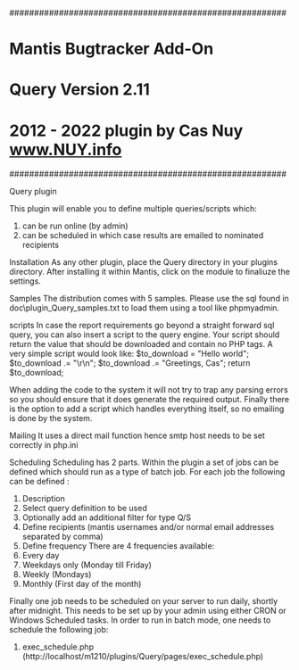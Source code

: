 ########################################################
# 	Mantis Bugtracker Add-On
# 	Query Version 2.11
#	2012 - 2022 plugin by Cas Nuy www.NUY.info
########################################################

Query plugin

This plugin will enable you to define multiple queries/scripts which:
1. can be run online (by admin)
2. can be scheduled in which case results are emailed to nominated recipients

Installation
As any other plugin, place the Query directory in your plugins directory.
After installing it within Mantis, click on the module to finaliuze the settings.

Samples
The distribution comes with 5 samples.
Please use the sql found in doc\plugin_Query_samples.txt to load them using a tool like phpmyadmin.

scripts
In case the report requirements go beyond a straight forward sql query, you can also insert a script to the query engine.
Your script should return the value that should be downloaded and contain no PHP tags.
A very simple script would look like:
$to_download  = "Hello world";
$to_download .= "\r\n";
$to_download .= "Greetings, Cas";
return $to_download;

When adding the code to the system it will not try to trap any parsing errors so you should ensure that it does generate the required output.
Finally there is the option to add a script which handles everything itself, so no emailing is done by the system.

Mailing
It uses a direct mail function hence smtp host needs to be set correctly in php.ini

Scheduling
Scheduling has 2 parts.
Within the plugin a set of jobs can be defined which should run as a type of batch job.
For each job the following  can be defined :
1. Description
2. Select query definition to be used
3. Optionally add an additional  filter for type Q/S
4. Define recipients (mantis usernames and/or normal email addresses separated by comma)
5. Define frequency
There are 4 frequencies available:
1. Every day
2. Weekdays only (Monday till Friday)
3. Weekly (Mondays)
4. Monthly (First day of the month)

Finally one job needs to be scheduled on your server to run daily, shortly after midnight.
This needs to be set up by your admin using either CRON or Windows Scheduled tasks.
In order to run in batch mode, one needs to schedule the following job:
1. exec_schedule.php (http://localhost/m1210/plugins/Query/pages/exec_schedule.php)

